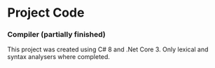 # Project Code
### Compiler (partially finished)

This project was created using C# 8 and .Net Core 3. Only lexical and syntax analysers where completed.
